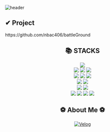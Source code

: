 <!--
**jk-Lim/jk-Lim** is a ✨ _special_ ✨ repository because its `README.md` (this file) appears on your GitHub profile.

Here are some ideas to get you started:

- 🔭 I’m currently working on ...
- 🌱 I’m currently learning ...
- 👯 I’m looking to collaborate on ...
- 🤔 I’m looking for help with ...
- 💬 Ask me about ...
- 📫 How to reach me: ...
- 😄 Pronouns: ...
- ⚡ Fun fact: ...
-->

![header](https://capsule-render.vercel.app/api?type=Waving&color=auto&height=300&section=header&text=Welcome%20&fontSize=90&desc=jk-Lim%20GitHub&descSize=30&descAlign=65&descAlignY=61)

<!-- 뱃지 만들기 
<img src="https://img.shields.io/badge/표시할이름-색상?style=for-the-badge&logo=기술스택아이콘&logoColor=white"> -->

<div align=left><h2>✔ Project </h2></div>
https://github.com/nbac406/battleGround

<div align=center><h2>📚 STACKS</h2></div>

<div align=center> 
  <img src="https://img.shields.io/badge/Python-3776AB?style=for-the-badge&logo=Python&logoColor=white">
  <br>
  
  <img src="https://img.shields.io/badge/linux-FCC624?style=for-the-badge&logo=linux&logoColor=black">
  <img src="https://img.shields.io/badge/ubuntu-E95420?style=for-the-badge&logo=ubuntu&logoColor=white">
  <img src="https://img.shields.io/badge/WSL-00adef?style=for-the-badge&logo=windowsterminal&logoColor=white">


  <br>
  
  <img src="https://img.shields.io/badge/apache%20hadoop-66CCFF?style=for-the-badge&logo=apachehadoop&logoColor=black">
  <img src="https://img.shields.io/badge/apache%20spark-FF5733?style=for-the-badge&logo=apachespark&logoColor=white">
  <img src="https://img.shields.io/badge/apache%20airflow-017CEE?style=for-the-badge&logo=apacheairflow&logoColor=white">
  <br>
  
  <img src="https://img.shields.io/badge/mysql-4479A1?style=for-the-badge&logo=mysql&logoColor=white">
  <img src="https://img.shields.io/badge/google%20cloud-4285F4?style=for-the-badge&logo=googlecloud&logoColor=white">
  <br>
  
  <img src="https://img.shields.io/badge/docker-2496ED?style=for-the-badge&logo=docker&logoColor=black">
  <img src="https://img.shields.io/badge/django-092E20?style=for-the-badge&logo=django&logoColor=white">
  <br>
  
  <img src="https://img.shields.io/badge/github-181717?style=for-the-badge&logo=github&logoColor=white">
  <img src="https://img.shields.io/badge/git-F05032?style=for-the-badge&logo=git&logoColor=white">
  <img src="https://img.shields.io/badge/slack-4A154B?style=for-the-badge&logo=slack&logoColor=white">
  <img src="https://img.shields.io/badge/discord-5865F2?style=for-the-badge&logo=discord&logoColor=white">
  <br>

<div align=center><h2>⚽ About Me ⚽</h2></div>
<div align=center> 
  <a href="https://velog.io/@jaekyu_lim">
  <img src="https://img.shields.io/badge/velog-20C997?style=for-the-badge&logo=velog&logoColor=white" alt="Velog">
  </a>
  <br>
